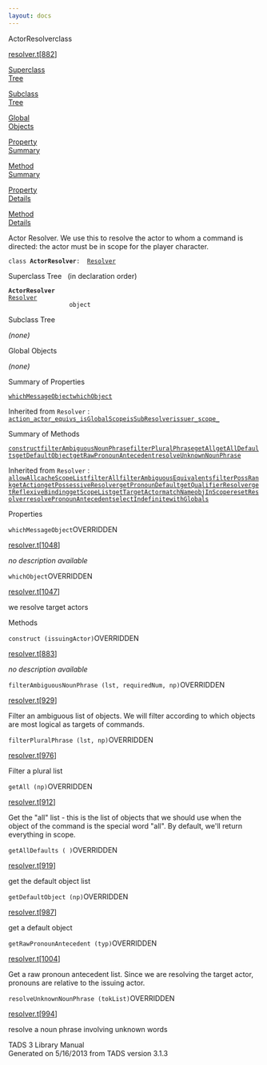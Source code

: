 ```yaml
---
layout: docs
---
```

<span class="title">ActorResolver</span><span class="type">class</span>

[resolver.t](../file/resolver.t.html)\[[882](../source/resolver.t.html#882)\]

[Superclass  
Tree](#_SuperClassTree_)

[Subclass  
Tree](#_SubClassTree_)

[Global  
Objects](#_ObjectSummary_)

[Property  
Summary](#_PropSummary_)

[Method  
Summary](#_MethodSummary_)

[Property  
Details](#_Properties_)

[Method  
Details](#_Methods_)

<div class="fdesc">

Actor Resolver. We use this to resolve the actor to whom a command is
directed: the actor must be in scope for the player character.

`class `**`ActorResolver`**` :   `[`Resolver`](../object/Resolver.html)

</div>

<span id="_SuperClassTree_"></span>

<div class="mjhd">

<span class="hdln">Superclass Tree</span>   (in declaration order)

</div>

**`ActorResolver`**  
[`Resolver`](../object/Resolver.html)  
`                 object`  
<span id="_SubClassTree_"></span>

<div class="mjhd">

<span class="hdln">Subclass Tree</span>  

</div>

*(none)* <span id="_ObjectSummary_"></span>

<div class="mjhd">

<span class="hdln">Global Objects</span>  

</div>

*(none)* <span id="_PropSummary_"></span>

<div class="mjhd">

<span class="hdln">Summary of Properties</span>  

</div>

[`whichMessageObject`](#whichMessageObject)[`whichObject`](#whichObject)

Inherited from `Resolver` :  
[`action_`](../object/Resolver.html#action_)[`actor_`](../object/Resolver.html#actor_)[`equivs_`](../object/Resolver.html#equivs_)[`isGlobalScope`](../object/Resolver.html#isGlobalScope)[`isSubResolver`](../object/Resolver.html#isSubResolver)[`issuer_`](../object/Resolver.html#issuer_)[`scope_`](../object/Resolver.html#scope_)

<span id="_MethodSummary_"></span>

<div class="mjhd">

<span class="hdln">Summary of Methods</span>  

</div>

[`construct`](#construct)[`filterAmbiguousNounPhrase`](#filterAmbiguousNounPhrase)[`filterPluralPhrase`](#filterPluralPhrase)[`getAll`](#getAll)[`getAllDefaults`](#getAllDefaults)[`getDefaultObject`](#getDefaultObject)[`getRawPronounAntecedent`](#getRawPronounAntecedent)[`resolveUnknownNounPhrase`](#resolveUnknownNounPhrase)

Inherited from `Resolver` :  
[`allowAll`](../object/Resolver.html#allowAll)[`cacheScopeList`](../object/Resolver.html#cacheScopeList)[`filterAll`](../object/Resolver.html#filterAll)[`filterAmbiguousEquivalents`](../object/Resolver.html#filterAmbiguousEquivalents)[`filterPossRank`](../object/Resolver.html#filterPossRank)[`getAction`](../object/Resolver.html#getAction)[`getPossessiveResolver`](../object/Resolver.html#getPossessiveResolver)[`getPronounDefault`](../object/Resolver.html#getPronounDefault)[`getQualifierResolver`](../object/Resolver.html#getQualifierResolver)[`getReflexiveBinding`](../object/Resolver.html#getReflexiveBinding)[`getScopeList`](../object/Resolver.html#getScopeList)[`getTargetActor`](../object/Resolver.html#getTargetActor)[`matchName`](../object/Resolver.html#matchName)[`objInScope`](../object/Resolver.html#objInScope)[`resetResolver`](../object/Resolver.html#resetResolver)[`resolvePronounAntecedent`](../object/Resolver.html#resolvePronounAntecedent)[`selectIndefinite`](../object/Resolver.html#selectIndefinite)[`withGlobals`](../object/Resolver.html#withGlobals)

<span id="_Properties_"></span>

<div class="mjhd">

<span class="hdln">Properties</span>  

</div>

<span id="whichMessageObject"></span>

`whichMessageObject`<span class="rem">OVERRIDDEN</span>

[resolver.t](../file/resolver.t.html)\[[1048](../source/resolver.t.html#1048)\]

<div class="desc">

*no description available*

</div>

<span id="whichObject"></span>

`whichObject`<span class="rem">OVERRIDDEN</span>

[resolver.t](../file/resolver.t.html)\[[1047](../source/resolver.t.html#1047)\]

<div class="desc">

we resolve target actors

</div>

<span id="_Methods_"></span>

<div class="mjhd">

<span class="hdln">Methods</span>  

</div>

<span id="construct"></span>

`construct (issuingActor)`<span class="rem">OVERRIDDEN</span>

[resolver.t](../file/resolver.t.html)\[[883](../source/resolver.t.html#883)\]

<div class="desc">

*no description available*

</div>

<span id="filterAmbiguousNounPhrase"></span>

`filterAmbiguousNounPhrase (lst, requiredNum, np)`<span class="rem">OVERRIDDEN</span>

[resolver.t](../file/resolver.t.html)\[[929](../source/resolver.t.html#929)\]

<div class="desc">

Filter an ambiguous list of objects. We will filter according to which
objects are most logical as targets of commands.

</div>

<span id="filterPluralPhrase"></span>

`filterPluralPhrase (lst, np)`<span class="rem">OVERRIDDEN</span>

[resolver.t](../file/resolver.t.html)\[[976](../source/resolver.t.html#976)\]

<div class="desc">

Filter a plural list

</div>

<span id="getAll"></span>

`getAll (np)`<span class="rem">OVERRIDDEN</span>

[resolver.t](../file/resolver.t.html)\[[912](../source/resolver.t.html#912)\]

<div class="desc">

Get the "all" list - this is the list of objects that we should use when
the object of the command is the special word "all". By default, we'll
return everything in scope.

</div>

<span id="getAllDefaults"></span>

`getAllDefaults ( )`<span class="rem">OVERRIDDEN</span>

[resolver.t](../file/resolver.t.html)\[[919](../source/resolver.t.html#919)\]

<div class="desc">

get the default object list

</div>

<span id="getDefaultObject"></span>

`getDefaultObject (np)`<span class="rem">OVERRIDDEN</span>

[resolver.t](../file/resolver.t.html)\[[987](../source/resolver.t.html#987)\]

<div class="desc">

get a default object

</div>

<span id="getRawPronounAntecedent"></span>

`getRawPronounAntecedent (typ)`<span class="rem">OVERRIDDEN</span>

[resolver.t](../file/resolver.t.html)\[[1004](../source/resolver.t.html#1004)\]

<div class="desc">

Get a raw pronoun antecedent list. Since we are resolving the target
actor, pronouns are relative to the issuing actor.

</div>

<span id="resolveUnknownNounPhrase"></span>

`resolveUnknownNounPhrase (tokList)`<span class="rem">OVERRIDDEN</span>

[resolver.t](../file/resolver.t.html)\[[994](../source/resolver.t.html#994)\]

<div class="desc">

resolve a noun phrase involving unknown words

</div>

<div class="ftr">

TADS 3 Library Manual  
Generated on 5/16/2013 from TADS version 3.1.3

</div>
